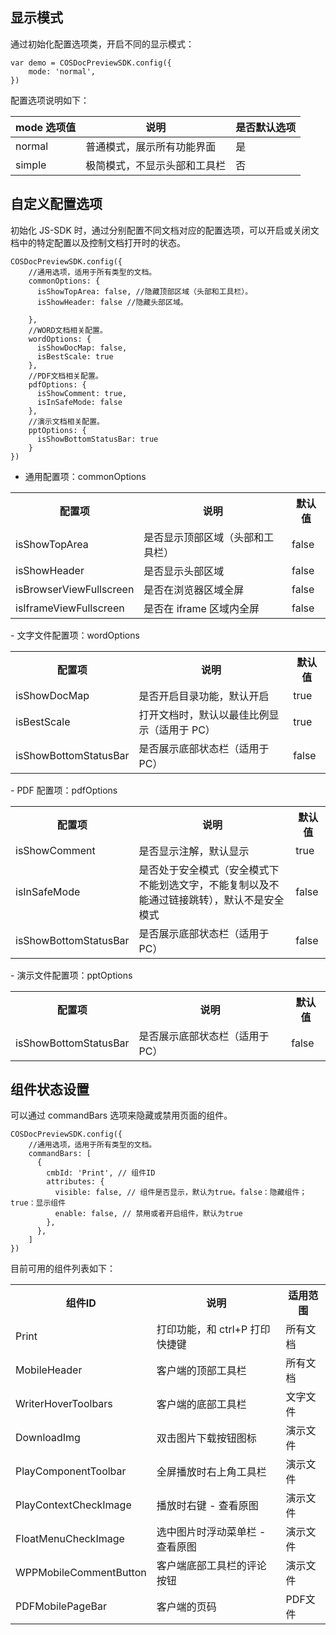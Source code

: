 
## 显示模式

通过初始化配置选项类，开启不同的显示模式：
```plaintext
var demo = COSDocPreviewSDK.config({
    mode: 'normal', 
})
```

配置选项说明如下：

| mode 选项值        | 说明                  | 是否默认选项                                                         | 
| ----------- | ------------------------------------------------------------ | -------------- | 
| normal   | 普通模式，展示所有功能界面                         | 是 | 
| simple  | 极简模式，不显示头部和工具栏                 | 否 | 
 
## 自定义配置选项

初始化 JS-SDK 时，通过分别配置不同文档对应的配置选项，可以开启或关闭文档中的特定配置以及控制文档打开时的状态。
```plaintext
COSDocPreviewSDK.config({
    //通用选项，适用于所有类型的文档。
    commonOptions: {
      isShowTopArea: false, //隐藏顶部区域（头部和工具栏）。
      isShowHeader: false //隐藏头部区域。

    },
    //WORD文档相关配置。
    wordOptions: {
      isShowDocMap: false,
      isBestScale: true
    },
    //PDF文档相关配置。
    pdfOptions: {
      isShowComment: true,
      isInSafeMode: false
    },
    //演示文档相关配置。
    pptOptions: {
      isShowBottomStatusBar: true
    }
})
```

- 通用配置项：commonOptions
<table>
	<tr><th>配置项</th><th>说明</th><th>默认值</th></tr>
	<tr><td>isShowTopArea</td><td>是否显示顶部区域（头部和工具栏）</td><td>false</td></tr>
	<tr><td>isShowHeader</td><td>是否显示头部区域</td><td>false</td></tr>
	<tr><td>isBrowserViewFullscreen</td><td>是否在浏览器区域全屏</td><td>false</td></tr>
	<tr><td>isIframeViewFullscreen</td><td>是否在 iframe 区域内全屏</td><td>false</td></tr>
</table>
- 文字文件配置项：wordOptions
<table>
	<tr><th>配置项</th><th>说明</th><th>默认值</th></tr>
	<tr><td>isShowDocMap</td><td>是否开启目录功能，默认开启</td><td>true</td></tr>
	<tr><td>isBestScale</td><td>打开文档时，默认以最佳比例显示（适用于 PC）</td><td>true</td></tr>
	<tr><td>isShowBottomStatusBar</td><td>是否展示底部状态栏（适用于 PC）</td><td>false</td></tr>
</table>
- PDF 配置项：pdfOptions
<table>
	<tr><th>配置项</th><th>说明</th><th>默认值</th></tr>
	<tr><td>isShowComment</td><td>是否显示注解，默认显示</td><td>true</td></tr>
	<tr><td>isInSafeMode</td><td>是否处于安全模式（安全模式下不能划选文字，不能复制以及不能通过链接跳转），默认不是安全模式</td><td>false</td></tr>
	<tr><td>isShowBottomStatusBar</td><td>是否展示底部状态栏（适用于 PC）</td><td>false</td></tr>
</table>
- 演示文件配置项：pptOptions
<table>
	<tr><th>配置项</th><th>说明</th><th>默认值</th></tr>
	<tr><td>isShowBottomStatusBar</td><td>是否展示底部状态栏（适用于 PC）</td><td>false</td></tr>
</table>


## 组件状态设置

可以通过 commandBars 选项来隐藏或禁用页面的组件。

```plaintext
COSDocPreviewSDK.config({
    //通用选项，适用于所有类型的文档。
    commandBars: [
      {
        cmbId: 'Print', // 组件ID
        attributes: {
          visible: false, // 组件是否显示，默认为true。false：隐藏组件；true：显示组件
          enable: false, // 禁用或者开启组件，默认为true
        },
      },
    ]
})
```

目前可用的组件列表如下：

<table>
	<tr><th>组件ID</th><th>说明</th><th>适用范围</th></tr>
	<tr><td>Print</td><td>打印功能，和 ctrl+P 打印快捷键</td><td>所有文档</td></tr>
	<tr><td>MobileHeader</td><td>客户端的顶部工具栏</td><td>所有文档</td></tr>
	<tr><td>WriterHoverToolbars</td><td>客户端的底部工具栏</td><td>文字文件</td></tr>
	<tr><td>DownloadImg</td><td>双击图片下载按钮图标</td><td>演示文件</td></tr>
	<tr><td>PlayComponentToolbar</td><td>全屏播放时右上角工具栏</td><td>演示文件</td></tr>
	<tr><td>PlayContextCheckImage</td><td>播放时右键 - 查看原图</td><td>演示文件</td></tr>
	<tr><td>FloatMenuCheckImage</td><td>选中图片时浮动菜单栏 - 查看原图</td><td>演示文件</td></tr>
	<tr><td>WPPMobileCommentButton</td><td>客户端底部工具栏的评论按钮</td><td>演示文件</td></tr>
	<tr><td>PDFMobilePageBar</td><td>客户端的页码</td><td>PDF文件</td></tr>
</table>